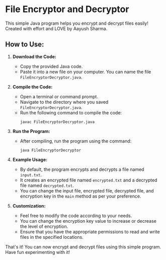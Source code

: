 # File Encryptor and Decryptor

This simple Java program helps you encrypt and decrypt files easily!
Created with effort and LOVE by Aayush Sharma.

## How to Use:

1. **Download the Code:**
   - Copy the provided Java code.
   - Paste it into a new file on your computer. You can name the file `FileEncryptorDecryptor.java`.

2. **Compile the Code:**
   - Open a terminal or command prompt.
   - Navigate to the directory where you saved `FileEncryptorDecryptor.java`.
   - Run the following command to compile the code:
     ```
     javac FileEncryptorDecryptor.java
     ```

3. **Run the Program:**
   - After compiling, run the program using the command:
     ```
     java FileEncryptorDecryptor
     ```

4. **Example Usage:**
   - By default, the program encrypts and decrypts a file named `input.txt`.
   - It creates an encrypted file named `encrypted.txt` and a decrypted file named `decrypted.txt`.
   - You can change the input file, encrypted file, decrypted file, and encryption key in the `main` method as per your preference.

5. **Customization:**
   - Feel free to modify the code according to your needs.
   - You can change the encryption key value to increase or decrease the level of encryption.
   - Ensure that you have the appropriate permissions to read and write files in the specified locations.

That's it! You can now encrypt and decrypt files using this simple program. Have fun experimenting with it!
